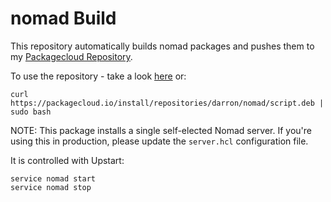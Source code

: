 nomad Build
============

This repository automatically builds nomad packages and pushes them to my [Packagecloud Repository](https://packagecloud.io/darron/nomad).

To use the repository - take a look [here](https://packagecloud.io/darron/nomad/install) or:

`curl https://packagecloud.io/install/repositories/darron/nomad/script.deb | sudo bash`

NOTE: This package installs a single self-elected Nomad server. If you're using this in production, please update the `server.hcl` configuration file.

It is controlled with Upstart:

```
service nomad start
service nomad stop
```
